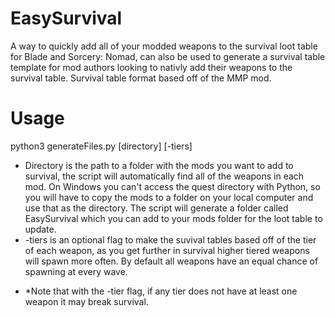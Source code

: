 # EasySurvival

A way to quickly add all of your modded weapons to the survival loot table for Blade and Sorcery: Nomad, can also be used to generate a survival table template for mod authors looking to nativly add their weapons to the survival table.
Survival table format based off of the MMP mod.

# Usage

python3 generateFiles.py [directory] [-tiers]
- Directory is the path to a folder with the mods you want to add to survival, the script will automatically find all of the weapons in each mod. On Windows you can't access the quest directory with Python, so you will have to copy the mods to a folder on your local computer and use that as the directory. The script will generate a folder called EasySurvival which you can add to your mods folder for the loot table to update.
- -tiers is an optional flag to make the suvival tables based off of the tier of each weapon, as you get further in survival higher tiered weapons will spawn more often. By default all weapons have an equal chance of spawning at every wave. 
* *Note that with the -tier flag, if any tier does not have at least one weapon it may break survival. 
